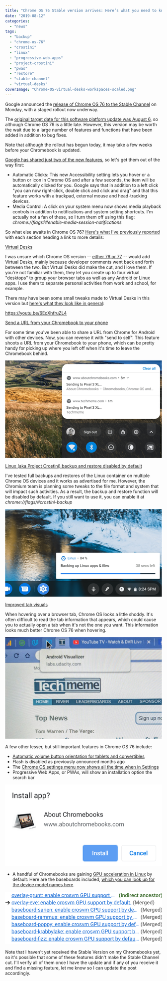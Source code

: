```yaml
---
title: "Chrome OS 76 Stable version arrives: Here’s what you need to know"
date: "2019-08-12"
categories: 
  - "news"
tags: 
  - "backup"
  - "chrome-os-76"
  - "crostini"
  - "linux"
  - "progressive-web-apps"
  - "project-crostini"
  - "pwas"
  - "restore"
  - "stable-channel"
  - "virtual-desks"
coverImage: "Chrome-OS-virtual-desks-workspaces-scaled.png"
---
```


Google announced the [release of Chrome OS 76 to the Stable Channel](https://chromereleases.googleblog.com/2019/08/stable-channel-update-for-chrome-os.html) on Monday, with a staged rollout now underway.

The [original target date for this software platform update was August 6](https://chromiumdash.appspot.com/schedule), so although Chrome OS 76 is a little late. However, this version may be worth the wait due to a large number of features and functions that have been added in addition to bug fixes.

Note that although the rollout has begun today, it may take a few weeks before your Chromebook is updated.

[Google has shared just two of the new features](https://support.google.com/chromebook/thread/11851104?hl=en), so let's get them out of the way first:

- Automatic Clicks: This new Accessibility setting lets you hover or a button or icon in Chrome OS and after a few seconds, the item will be automatically clicked for you. Google says that in addition to a left click "you can now right-click, double click and click and drag" and that this feature works with a trackpad, external mouse and head-tracking devices.
- Media Control: A click on your system menu now shows media playback controls in addition to notifications and system setting shortcuts. I'm actually not a fan of these, so I turn them off using this flag: _chrome://flags?#enable-media-session-notifications_

So what else awaits in Chrome OS 76? [Here's what I've previously reported](https://www.aboutchromebooks.com/tag/chrome-os-76/) with each section heading a link to more details:

[Virtual Desks](https://www.aboutchromebooks.com/tag/virtual-desks/)

I was unsure which Chrome OS version -- [either 76 or 77](https://www.aboutchromebooks.com/news/virtual-desks-chrome-os-76-release-chromebooks/) -- would add Virtual Desks, mainly because developer comments went back and forth between the two. But Virtual Desks did make the cut, and I love them. If you're not familiar with them, they let you create up to four virtual "desktops" to group your browser tabs as well as any Android or Linux apps. I use them to separate personal activities from work and school, for example.

There may have been some small tweaks made to Virtual Desks in this version but [here's what they look like in general](https://www.aboutchromebooks.com/news/chrome-os-77-first-look-at-virtual-desks-video-chromebook/):

https://youtu.be/6EoXhfruZL4

[Send a URL from your Chromebook to your phone](https://www.aboutchromebooks.com/news/chrome-os-76-adds-send-to-self-feature-for-pushing-web-pages-to-your-other-devices/)

For some time you've been able to share a URL from Chrome for Android with other devices. Now, you can reverse it with "send to self". This feature shoots a URL from your Chromebook to your phone, which can be pretty handy for picking up where you left off when it's time to leave the Chromebook behind.

![](images/Send-to-Pixel-from-Chrome-OS-76-1024x637.png)

[Linux (aka Project Crostini) backup and restore disabled by default](https://www.aboutchromebooks.com/news/chrome-os-76-will-disable-crostini-linux-backups-by-default/)

I've tested full backups and restores of the Linux container on multiple Chrome OS devices and it works as advertised for me. However, the Chromium team is planning some tweaks to the file format and system that will impact such activities. As a result, the backup and restore function will be disabled by default. If you still want to use it, you can enable it at _chrome://flags/#crostini-backup_

![](images/Screenshot-2019-02-25-at-8.24.45-PM-e1551144547741-1024x571.png)

[Improved tab visuals](https://www.aboutchromebooks.com/news/chrome-os-76-improves-tab-information-visuals-on-chromebooks/)

When hovering over a browser tab, Chrome OS looks a little shoddy. It's often difficult to read the tab information that appears, which could cause you to actually open a tab when it's not the one you want. This information looks much better Chrome OS 76 when hovering.

![](images/Chrome-OS-76-tab-info-updated-e1558116896806-1024x661.jpg)

A few other lesser, but still important features in Chrome OS 76 include:

- [Automatic volume button orientation for tablets and convertibles](https://www.aboutchromebooks.com/news/chrome-os-76-volume-button-orientation-tablets-2-in-1-chromebooks/)
- Flash is disabled as previously announced months ago
- The [Chrome OS settings menu now shows all the time when in Settings](https://chromeunboxed.com/small-change-makes-big-difference-in-chromebook-settings-for-chrome-os-76/)
- Progressive Web Apps, or PWAs, will show an installation option the search bar

![](images/Install-PWA.png)

- A handful of Chromebooks are gaining [GPU acceleration in Linux](https://www.aboutchromebooks.com/news/chrome-os-76-will-make-it-easier-to-enable-gpu-acceleration-on-chromebooks/) by default: Here are the baseboards included, [which you can look up for the device model names here](https://www.chromium.org/chromium-os/developer-information-for-chrome-os-devices).

![](images/Screenshot-2019-08-12-at-6.23.03-PM.png)

Note that I haven't yet received the Stable Version on my Chromebooks yet, so it's possible that some of these features didn't make the Stable Channel cut. I'll verify all of them once I have the update and if any of you receive it and find a missing feature, let me know so I can update the post accordingly.
